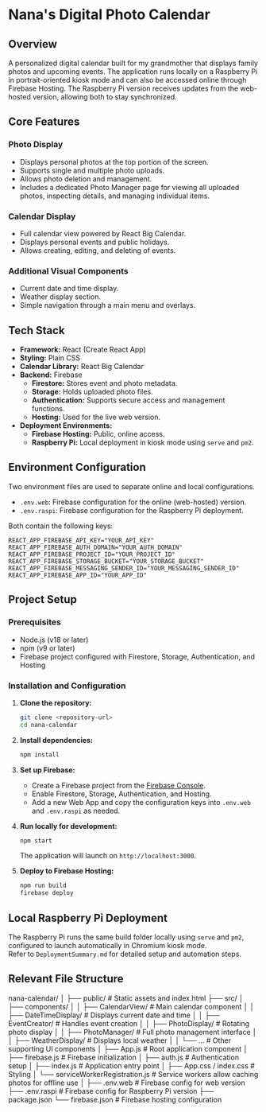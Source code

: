 # Nana's Digital Photo Calendar

## Overview
A personalized digital calendar built for my grandmother that displays family photos and upcoming events. The application runs locally on a Raspberry Pi in portrait-oriented kiosk mode and can also be accessed online through Firebase Hosting. The Raspberry Pi version receives updates from the web-hosted version, allowing both to stay synchronized.

## Core Features

### Photo Display
- Displays personal photos at the top portion of the screen.
- Supports single and multiple photo uploads.
- Allows photo deletion and management.
- Includes a dedicated Photo Manager page for viewing all uploaded photos, inspecting details, and managing individual items.

### Calendar Display
- Full calendar view powered by React Big Calendar.
- Displays personal events and public holidays.
- Allows creating, editing, and deleting of events.

### Additional Visual Components
- Current date and time display.
- Weather display section.
- Simple navigation through a main menu and overlays.

## Tech Stack

- **Framework:** React (Create React App)
- **Styling:** Plain CSS
- **Calendar Library:** React Big Calendar
- **Backend:** Firebase  
  - **Firestore:** Stores event and photo metadata.
  - **Storage:** Holds uploaded photo files.
  - **Authentication:** Supports secure access and management functions.
  - **Hosting:** Used for the live web version.
- **Deployment Environments:**  
  - **Firebase Hosting:** Public, online access.  
  - **Raspberry Pi:** Local deployment in kiosk mode using `serve` and `pm2`.

## Environment Configuration
Two environment files are used to separate online and local configurations.

- `.env.web`: Firebase configuration for the online (web-hosted) version.
- `.env.raspi`: Firebase configuration for the Raspberry Pi deployment.

Both contain the following keys:

```env
REACT_APP_FIREBASE_API_KEY="YOUR_API_KEY"
REACT_APP_FIREBASE_AUTH_DOMAIN="YOUR_AUTH_DOMAIN"
REACT_APP_FIREBASE_PROJECT_ID="YOUR_PROJECT_ID"
REACT_APP_FIREBASE_STORAGE_BUCKET="YOUR_STORAGE_BUCKET"
REACT_APP_FIREBASE_MESSAGING_SENDER_ID="YOUR_MESSAGING_SENDER_ID"
REACT_APP_FIREBASE_APP_ID="YOUR_APP_ID"
```

## Project Setup

### Prerequisites
- Node.js (v18 or later)
- npm (v9 or later)
- Firebase project configured with Firestore, Storage, Authentication, and Hosting

### Installation and Configuration

1. **Clone the repository:**
   ```bash
   git clone <repository-url>
   cd nana-calendar
   ```

2. **Install dependencies:**
   ```bash
   npm install
   ```

3. **Set up Firebase:**
   - Create a Firebase project from the [Firebase Console](https://console.firebase.google.com/).
   - Enable Firestore, Storage, Authentication, and Hosting.
   - Add a new Web App and copy the configuration keys into `.env.web` and `.env.raspi` as needed.

4. **Run locally for development:**
   ```bash
   npm start
   ```
   The application will launch on `http://localhost:3000`.

5. **Deploy to Firebase Hosting:**
   ```bash
   npm run build
   firebase deploy
   ```

## Local Raspberry Pi Deployment
The Raspberry Pi runs the same build folder locally using `serve` and `pm2`, configured to launch automatically in Chromium kiosk mode.  
Refer to `DeploymentSummary.md` for detailed setup and automation steps.

## Relevant File Structure
nana-calendar/
│
├── public/                     # Static assets and index.html
├── src/
│   ├── components/
│   │   ├── CalendarView/       # Main calendar component
│   │   ├── DateTimeDisplay/    # Displays current date and time
│   │   ├── EventCreator/       # Handles event creation
│   │   ├── PhotoDisplay/       # Rotating photo display
│   │   ├── PhotoManager/       # Full photo management interface
│   │   ├── WeatherDisplay/     # Displays local weather
│   │   └── ...                 # Other supporting UI components
│   ├── App.js                  # Root application component
│   ├── firebase.js             # Firebase initialization
│   ├── auth.js                 # Authentication setup
│   ├── index.js                # Application entry point
│   ├── App.css / index.css     # Styling
│   └── serviceWorkerRegistration.js # Service workers allow caching photos for offline use
│
├── .env.web                    # Firebase config for web version
├── .env.raspi                  # Firebase config for Raspberry Pi version
├── package.json
└── firebase.json               # Firebase hosting configuration
